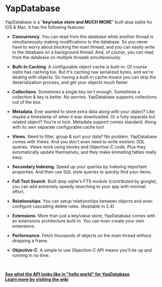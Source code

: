 YapDatabase
===========

YapDatabase is a "**key/value store and MUCH MORE**" built atop sqlite for iOS & Mac.
It has the following features:

* **Concurrency**. You can read from the database while another thread is simultaneously making modifications to the database. So you never have to worry about blocking the main thread, and you can easily write to the database on a background thread. And, of course, you can read from the database on multiple threads simultaneously.

* **Built-In Caching**. A configurable object cache is built-in. Of course sqlite has caching too. But it's caching raw serialized bytes, and we're dealing with objects. So having a built-in cache means you can skip the deserialization process, and get your objects much faster.

* **Collections**. Sometimes a single key isn't enough. Sometimes a collection & key is better. No worries. YapDatabase supports collections out of the box.

* **Metadata**. Ever wanted to store extra data along with your object? Like maybe a timestamp of when it was downloaded. Or a fully separate but related object? You're in luck. Metadata support comes standard. Along with its own separate configurable cache too!

* **Views**. Need to filter, group & sort your data? No problem. YapDatabase comes with Views. And you don't even need to write esoteric SQL queries. Views work using blocks and Objective-C code. Plus they automatically update themselves, and they make animating tables really easy.
 
* **Secondary Indexing**. Speed up your queries by indexing important properties. And then use SQL style queries to quickly find your items.

* **Full Text Search**. Built atop sqlite's FTS module (contributed by google), you can add extremely speedy searching to your app with minimal effort.

* **Relationships**. You can setup relationships between objects and even configure cascading delete rules. (Available in 2.4)

* **Extensions**. More than just a key/value store, YapDatabase comes with an extensions architecture built-in. You can even create your own extensions.
 
* **Performance**. Fetch thousands of objects on the main thread without dropping a frame.

* **Objective-C**. A simple to use Objective-C API means you'll be up and running in no time.

<br/>

**[See what the API looks like in "hello world" for YapDatabase](https://github.com/yaptv/YapDatabase/wiki/Hello-World)**<br/>
**[Learn more by visiting the wiki](https://github.com/yaptv/YapDatabase/wiki)**<br/>
